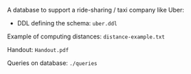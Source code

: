  A database to support a ride-sharing / taxi company like Uber:

- DDL defining the schema: `uber.ddl`

Example of computing distances: `distance-example.txt`

Handout: `Handout.pdf`

Queries on database: `./queries`

